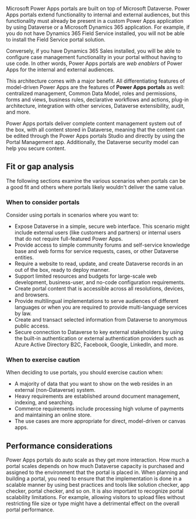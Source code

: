 Microsoft Power Apps portals are built on top of Microsoft Dataverse. Power Apps portals extend functionality to internal and external audiences, but this functionality must already be present in a custom Power Apps application by using Dataverse or a Microsoft Dynamics 365 application. For example, if you do not have Dynamics 365 Field Service installed, you will not be able to install the Field Service portal solution.

Conversely, if you have Dynamics 365 Sales installed, you will be able to configure case management functionality in your portal without having to use code. In other words, Power Apps portals are *web enablers* of Power Apps for the internal and external audiences.

This architecture comes with a major benefit. All differentiating features of model-driven Power Apps are the features of **Power Apps portals** as well: centralized management, Common Data Model, roles and permissions, forms and views, business rules, declarative workflows and actions, plug-in architecture, integration with other services, Dataverse extensibility, audit, and more.

Power Apps portals deliver complete content management system out of the box, with all content stored in Dataverse, meaning that the content can be edited through the Power Apps portals Studio and directly by using the Portal Management app. Additionally, the Dataverse security model can help you secure content.

## Fit or gap analysis

The following sections examine the various scenarios when portals can be a good fit and others where portals likely wouldn't deliver the same value.

### When to consider portals

Consider using portals in scenarios where you want to:

- Expose Dataverse in a simple, secure web interface. This scenario might include external users (like customers and partners) or internal users that do not require full-featured Power Apps.
- Provide access to simple community forums and self-service knowledge base and web forms for service requests, cases, or other Dataverse entities.
- Require a website to read, update, and create Dataverse records in an out of the box, ready to deploy manner.
- Support limited resources and budgets for large-scale web development, business-user, and no-code configuration requirements.
- Create portal content that is accessible across all resolutions, devices, and browsers.
- Provide multilingual implementations to serve audiences of different languages or when you are required to provide multi-language services by law.
- Create and transact selected information from Dataverse to anonymous public access.
- Secure connection to Dataverse to key external stakeholders by using the built-in authentication or external authentication providers such as Azure Active Directory B2C, Facebook, Google, LinkedIn, and more.

### When to exercise caution

When deciding to use portals, you should exercise caution when:

- A majority of data that you want to show on the web resides in an external (non-Dataverse) system.
- Heavy requirements are established around document management, indexing, and searching.
- Commerce requirements include processing high volume of payments and maintaining an online store.
- The use cases are more appropriate for direct, model-driven or canvas apps.

## Performance considerations

Power Apps portals do auto scale as they get more interaction. How much a portal scales depends on how much Dataverse capacity is purchased and assigned to the environment that the portal is placed in. When planning and building a portal, you need to ensure that the implementation is done in a scalable manner by using best practices and tools like solution checker, app checker, portal checker, and so on. It is also important to recognize portal scalability limitations. For example, allowing visitors to upload files without restricting file size or type might have a detrimental effect on the overall portal performance.
